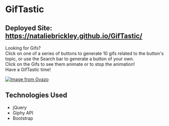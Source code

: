 # GifTastic
## Deployed Site: https://nataliebrickley.github.io/GifTastic/
Looking for Gifs?  
Click on one of a series of buttons to generate 10 gifs related to the button's topic, or use the Search bar to generate a button of your own.  
Click on the Gifs to see them animate or to stop the animation!   
Have a GifTastic time! 

[![Image from Gyazo](https://i.gyazo.com/7d0bd8004be32f2378bda7d4ed3e7f40.gif)](https://gyazo.com/7d0bd8004be32f2378bda7d4ed3e7f40)

## Technologies Used
+ jQuery
+ Giphy API
+ Bootstrap